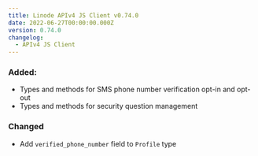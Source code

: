 ```yaml
---
title: Linode APIv4 JS Client v0.74.0
date: 2022-06-27T00:00:00.000Z
version: 0.74.0
changelog:
  - APIv4 JS Client
---
```


### Added:
- Types and methods for SMS phone number verification opt-in and opt-out
- Types and methods for security question management

### Changed
- Add `verified_phone_number` field to `Profile` type
